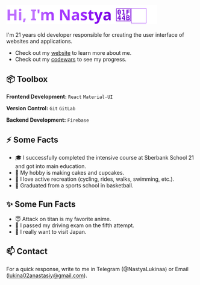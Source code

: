 ### ![Hi, I'm Nastya](./hi.svg)

I'm 21 years old developer responsible for creating the user interface of websites and applications.

- Check out my [website](#) to learn more about me.
- Check out my [codewars](https://www.codewars.com/users/Anastasia1ukina) to see my progress.

## 📦 Toolbox

**Frontend Development:** `React` `Material-UI`
 
**Version Control:** `Git` `GitLab`

**Backend Development:** `Firebase` 

## ⚡ Some Facts 

- 🎓 I successfully completed the intensive course at Sberbank School 21 and got into main education.
- 🍰 My hobby is making cakes and cupcakes.
- 🚴 I love active recreation (cycling, rides, walks, swimming, etc.).
- 🏀 Graduated from a sports school in basketball.

## ✨ Some Fun Facts 

- 😇 Attack on titan is my favorite anime.
- 🚗 I passed my driving exam on the fifth attempt.
- 🏯 I really want to visit Japan.

## 📫 Contact

For a quick response, write to me in Telegram (@NastyaLukinaa) or Email (lukina02anastasiy@gmail.com).
